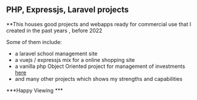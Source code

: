 ## PHP, Expressjs, Laravel projects
**This houses good projects and webapps ready for commercial use that I created in the past years , before 2022

Some of them include:

- a laravel school management site
- a vuejs / expressjs mix for a online shopping site
- a vanilla php Object Oriented project for management of investments [here](./php-projects/ultimatecycler2.com)
- and many other projects which shows my strengths and capabilities

***Happy Viewing ***
